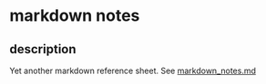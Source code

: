 # markdown notes

## description
Yet another markdown reference sheet. See [markdown_notes.md](https://github.com/jessicarush/markdown-notes/blob/master/markdown_notes.md)
